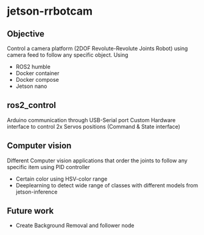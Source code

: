 # jetson-rrbotcam
## Objective
Control a camera platform (2DOF Revolute-Revolute Joints Robot) using camera feed to follow any specific object.
Using 
* ROS2 humble
* Docker container
* Docker compose
* Jetson nano
## ros2_control 
Arduino communication through USB-Serial port
Custom Hardware interface to control 2x Servos positions (Command & State interface)
## Computer vision
Different Computer vision applications that order the joints to follow any specific item using PID controller
* Certain color using HSV-color range
* Deeplearning to detect wide range of classes with different models from jetson-inference
## Future work
* Create Background Removal and follower node
  
